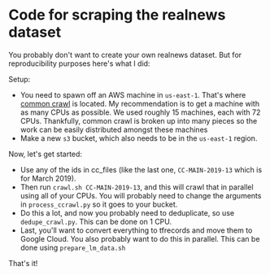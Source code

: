 # Code for scraping the realnews dataset

You probably don't want to create your own realnews dataset. But for reproducibility purposes here's what I did:

Setup:
* You need to spawn off an AWS machine in `us-east-1`. That's where [common crawl](https://registry.opendata.aws/commoncrawl/) is located. My recommendation is to get a machine with as many CPUs as possible. We used roughly 15 machines, each with 72 CPUs. Thankfully, common crawl is broken up into many pieces so the work can be easily distributed amongst these machines
* Make a new `s3` bucket, which also needs to be in the `us-east-1` region.


Now, let's get started:
* Use any of the ids in cc_files (like the last one, `CC-MAIN-2019-13` which is for March 2019).
* Then run `crawl.sh CC-MAIN-2019-13`, and this will crawl that in parallel using all of your CPUs. You will probably need to change the arguments in `process_ccrawl.py` so it goes to your bucket.
* Do this a lot, and now you probably need to deduplicate, so use `dedupe_crawl.py`. This can be done on 1 CPU.
* Last, you'll want to convert everything to tfrecords and move them to Google Cloud. You also probably want to do this in parallel. This can be done using `prepare_lm_data.sh`

That's it!
